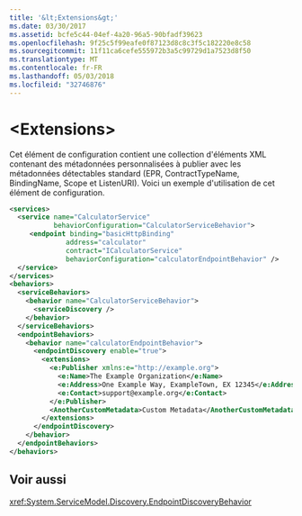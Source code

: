 ```yaml
---
title: '&lt;Extensions&gt;'
ms.date: 03/30/2017
ms.assetid: bcfe5c44-04ef-4a20-96a5-90bfadf39623
ms.openlocfilehash: 9f25c5f99eafe0f87123d8c8c3f5c182220e8c58
ms.sourcegitcommit: 11f11ca6cefe555972b3a5c99729d1a7523d8f50
ms.translationtype: MT
ms.contentlocale: fr-FR
ms.lasthandoff: 05/03/2018
ms.locfileid: "32746876"
---
```

# <a name="ltextensionsgt"></a>&lt;Extensions&gt;
Cet élément de configuration contient une collection d'éléments XML contenant des métadonnées personnalisées à publier avec les métadonnées détectables standard (EPR, ContractTypeName, BindingName, Scope et ListenURI). Voici un exemple d'utilisation de cet élément de configuration.  
  
```xml  
<services>  
  <service name="CalculatorService"  
           behaviorConfiguration="CalculatorServiceBehavior">  
     <endpoint binding="basicHttpBinding"  
              address="calculator"  
              contract="ICalculatorService"  
              behaviorConfiguration="calculatorEndpointBehavior" />  
  </service>  
</services>  
<behaviors>  
  <serviceBehaviors>  
    <behavior name="CalculatorServiceBehavior">  
      <serviceDiscovery />  
    </behavior>  
  </serviceBehaviors>  
  <endpointBehaviors>  
    <behavior name="calculatorEndpointBehavior">  
      <endpointDiscovery enable="true">  
        <extensions>  
          <e:Publisher xmlns:e="http://example.org">  
            <e:Name>The Example Organization</e:Name>  
            <e:Address>One Example Way, ExampleTown, EX 12345</e:Address>  
            <e:Contact>support@example.org</e:Contact>  
          </e:Publisher>  
          <AnotherCustomMetadata>Custom Metadata</AnotherCustomMetadata>  
        </extensions>  
      </endpointDiscovery>  
    </behavior>  
  </endpointBehaviors>  
</behaviors>  
```  
  
## <a name="see-also"></a>Voir aussi  
 <xref:System.ServiceModel.Discovery.EndpointDiscoveryBehavior>
